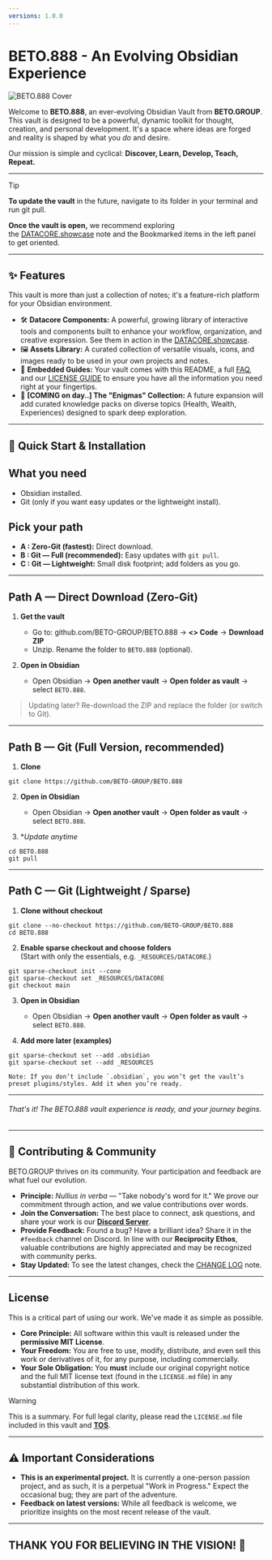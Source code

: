```yaml
---
versions: 1.0.0
---
```

# BETO.888 - An Evolving Obsidian Experience

![BETO.888 Cover](_RESOURCES/GIF/beto.888.cover.gif)

Welcome to **BETO.888**, an ever-evolving Obsidian Vault from **BETO.GROUP**. This vault is designed to be a powerful, dynamic toolkit for thought, creation, and personal development. It's a space where ideas are forged and reality is shaped by what you *do* and desire.

Our mission is simple and cyclical: **Discover, Learn, Develop, Teach, Repeat.**

---

> [!TIP]
> **To update the vault** in the future, navigate to its folder in your terminal and run git pull.
> 
> **Once the vault is open,** we recommend exploring the [DATACORE.showcase](DATACORE.showcase.md) note and the Bookmarked items in the left panel to get oriented.

---
## ✨ Features

This vault is more than just a collection of notes; it's a feature-rich platform for your Obsidian environment.

*   🛠️ **Datacore Components:** A powerful, growing library of interactive tools and components built to enhance your workflow, organization, and creative expression. See them in action in the [DATACORE.showcase](DATACORE.showcase.md).
*   🖼️ **Assets Library:** A curated collection of versatile visuals, icons, and images ready to be used in your own projects and notes.
*   📜 **Embedded Guides:** Your vault comes with this README, a full [FAQ](https://www.beto.group/faq), and our [LICENSE GUIDE](LICENSE%20GUIDE.md) to ensure you have all the information you need right at your fingertips.
*   🔮 **[COMING on day..] The "Enigmas" Collection:** A future expansion will add curated knowledge packs on diverse topics (Health, Wealth, Experiences) designed to spark deep exploration.

---
## 🚀 Quick Start & Installation

## What you need

- Obsidian installed.    
- Git (only if you want easy updates or the lightweight install).

## Pick your path

- **A : Zero-Git (fastest):** Direct download.
- **B : Git — Full (recommended):** Easy updates with `git pull`.
- **C : Git — Lightweight:** Small disk footprint; add folders as you go.

-----
## Path A — Direct Download (Zero-Git)

1. **Get the vault**
	- Go to: github.com/BETO-GROUP/BETO.888 → **<> Code** → **Download ZIP**
	- Unzip. Rename the folder to `BETO.888` (optional).

2. **Open in Obsidian**
	- Open Obsidian → **Open another vault** → **Open folder as vault** → select `BETO.888`.

> Updating later? Re-download the ZIP and replace the folder (or switch to Git).

----
## Path B — Git (Full Version, recommended)

1. **Clone**

```shell
git clone https://github.com/BETO-GROUP/BETO.888
```

2. **Open in Obsidian**
	- Open Obsidian → **Open another vault** → **Open folder as vault** → select `BETO.888`.

3. **Update anytime*

```shell
cd BETO.888 
git pull
```

---

## Path C — Git (Lightweight / Sparse)

1. **Clone without checkout**

```shell
git clone --no-checkout https://github.com/BETO-GROUP/BETO.888
cd BETO.888
```
  
2. **Enable sparse checkout and choose folders**  
	(Start with only the essentials, e.g. `_RESOURCES/DATACORE`.)

```shell
git sparse-checkout init --cone
git sparse-checkout set _RESOURCES/DATACORE
git checkout main
```

3. **Open in Obsidian**
	- Open Obsidian → **Open another vault** → **Open folder as vault** → select `BETO.888`.

4. **Add more later (examples)**
```shell
git sparse-checkout set --add .obsidian
git sparse-checkout set --add _RESOURCES
```

	Note: If you don’t include `.obsidian`, you won’t get the vault’s preset plugins/styles. Add it when you’re ready.

----

###### That's it! The BETO.888 vault experience is ready, and your journey begins.

----
## 🤝 Contributing & Community

BETO.GROUP thrives on its community. Your participation and feedback are what fuel our evolution.

*   **Principle:** *Nullius in verba* — "Take nobody's word for it." We prove our commitment through action, and we value contributions over words.
*   **Join the Conversation:** The best place to connect, ask questions, and share your work is our **[Discord Server](https://discord.gg/6rDp4q4Y2B)**.
*   **Provide Feedback:** Found a bug? Have a brilliant idea? Share it in the `#feedback` channel on Discord. In line with our **Reciprocity Ethos**, valuable contributions are highly appreciated and may be recognized with community perks.
*   **Stay Updated:** To see the latest changes, check the [CHANGE LOG](_OPERATION/PUBLIC/DEVLOG/CHANGE%20LOG.md) note.

---
##  License

This is a critical part of using our work. We've made it as simple as possible.

*   **Core Principle:** All software within this vault is released under the **permissive MIT License**.
*   **Your Freedom:** You are free to use, modify, distribute, and even sell this work or derivatives of it, for any purpose, including commercially.
*   **Your Sole Obligation:** You **must** include our original copyright notice and the full MIT license text (found in the `LICENSE.md` file) in any substantial distribution of this work.

> [!WARNING]
> This is a summary. For full legal clarity, please read the `LICENSE.md` file included in this vault and **[TOS](https://www.beto.group/terms_of_service)**.

-----
## ⚠️ Important Considerations

*   **This is an experimental project.** It is currently a one-person passion project, and as such, it is a perpetual "Work in Progress." Expect the occasional bug; they are part of the adventure.
*   **Feedback on latest versions:** While all feedback is welcome, we prioritize insights on the most recent release of the vault.

---

## **THANK YOU FOR BELIEVING IN THE VISION! 🫡**

